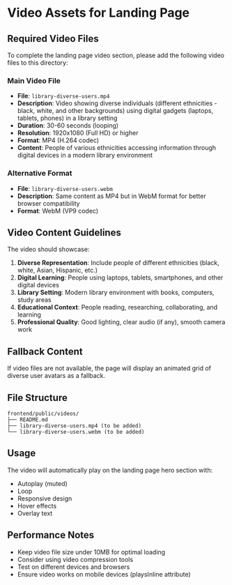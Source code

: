 # Video Assets for Landing Page

## Required Video Files

To complete the landing page video section, please add the following video files to this directory:

### Main Video File
- **File**: `library-diverse-users.mp4`
- **Description**: Video showing diverse individuals (different ethnicities - black, white, and other backgrounds) using digital gadgets (laptops, tablets, phones) in a library setting
- **Duration**: 30-60 seconds (looping)
- **Resolution**: 1920x1080 (Full HD) or higher
- **Format**: MP4 (H.264 codec)
- **Content**: People of various ethnicities accessing information through digital devices in a modern library environment

### Alternative Format
- **File**: `library-diverse-users.webm`
- **Description**: Same content as MP4 but in WebM format for better browser compatibility
- **Format**: WebM (VP9 codec)

## Video Content Guidelines

The video should showcase:
1. **Diverse Representation**: Include people of different ethnicities (black, white, Asian, Hispanic, etc.)
2. **Digital Learning**: People using laptops, tablets, smartphones, and other digital devices
3. **Library Setting**: Modern library environment with books, computers, study areas
4. **Educational Context**: People reading, researching, collaborating, and learning
5. **Professional Quality**: Good lighting, clear audio (if any), smooth camera work

## Fallback Content

If video files are not available, the page will display an animated grid of diverse user avatars as a fallback.

## File Structure
```
frontend/public/videos/
├── README.md
├── library-diverse-users.mp4 (to be added)
└── library-diverse-users.webm (to be added)
```

## Usage

The video will automatically play on the landing page hero section with:
- Autoplay (muted)
- Loop
- Responsive design
- Hover effects
- Overlay text

## Performance Notes

- Keep video file size under 10MB for optimal loading
- Consider using video compression tools
- Test on different devices and browsers
- Ensure video works on mobile devices (playsInline attribute)
